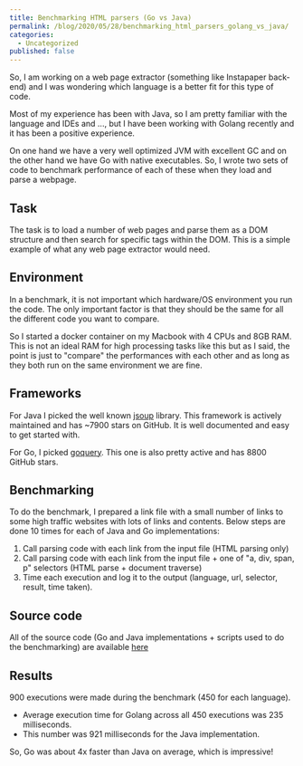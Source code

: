 ```yaml
---
title: Benchmarking HTML parsers (Go vs Java)
permalink: /blog/2020/05/28/benchmarking_html_parsers_golang_vs_java/
categories:
  - Uncategorized
published: false
---
```


So, I am working on a web page extractor (something like Instapaper back-end) and I was wondering which language is a better fit for this type of code.

Most of my experience has been with Java, so I am pretty familiar with the language and IDEs and ..., 
but I have been working with Golang recently and it has been a positive experience. 

On one hand we have a very well optimized JVM with excellent GC and on the other hand we have Go with native executables. 
So, I wrote two sets of code to benchmark performance of each of these when they load and parse a webpage.

## Task

The task is to load a number of web pages and parse them as a DOM structure and then search for specific tags within the DOM. 
This is a simple example of what any web page extractor would need.

## Environment

In a benchmark, it is not important which hardware/OS environment you run the code. The only important factor is that they should be the same 
for all the different code you want to compare.

So I started a docker container on my Macbook with 4 CPUs and 8GB RAM. This is not an ideal RAM for high processing tasks like this but as I said, 
the point is just to "compare" the performances with each other and as long as they both run on the same environment we are fine.

## Frameworks

For Java I picked the well known [jsoup](https://jsoup.org/) library. This framework is actively maintained and has ~7900 stars on GitHub. 
It is well documented and easy to get started with.

For Go, I picked [goquery](https://github.com/PuerkitoBio/goquery). This one is also pretty active and has 8800 GitHub stars. 

## Benchmarking

To do the benchmark, I prepared a link file with a small number of links to some high traffic websites with lots of links and contents.
Below steps are done 10 times for each of Java and Go implementations:
1. Call parsing code with each link from the input file (HTML parsing only)
2. Call parsing code with each link from the input file + one of "a, div, span, p" selectors (HTML parse + document traverse)
3. Time each execution and log it to the output (language, url, selector, result, time taken).

## Source code

All of the source code (Go and Java implementations + scripts used to do the benchmarking) are available [here](...)

## Results

900 executions were made during the benchmark (450 for each language). 
- Average execution time for Golang across all 450 executions was 235 milliseconds.
- This number was 921 milliseconds for the Java implementation.

So, Go was about 4x faster than Java on average, which is impressive!







